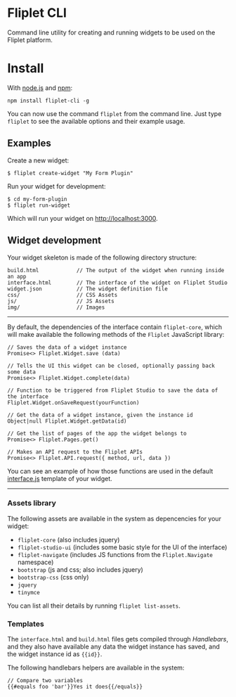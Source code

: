 # Fliplet CLI
Command line utility for creating and running widgets to be used on the Fliplet platform.

# Install
With [node.js](http://nodejs.org/) and [npm](http://github.com/isaacs/npm):

```
npm install fliplet-cli -g
```

You can now use the command `fliplet` from the command line. Just type `fliplet` to see the available options and their example usage.

## Examples

Create a new widget:

```
$ fliplet create-widget "My Form Plugin"
```

Run your widget for development:

```
$ cd my-form-plugin
$ fliplet run-widget
```

Which will run your widget on [http://localhost:3000](http://localhost:3000).

## Widget development

Your widget skeleton is made of the following directory structure:

```
build.html            // The output of the widget when running inside an app
interface.html        // The interface of the widget on Fliplet Studio
widget.json           // The widget definition file
css/                  // CSS Assets
js/                   // JS Assets
img/                  // Images
```

---

By default, the dependencies of the interface contain `fliplet-core`, which will make available the following methods of the `Fliplet` JavaScript library:

```
// Saves the data of a widget instance
Promise<> Fliplet.Widget.save (data)

// Tells the UI this widget can be closed, optionally passing back some data
Promise<> Fliplet.Widget.complete(data)

// Function to be triggered from Fliplet Studio to save the data of the interface
Fliplet.Widget.onSaveRequest(yourFunction)

// Get the data of a widget instance, given the instance id
Object|null Fliplet.Widget.getData(id)

// Get the list of pages of the app the widget belongs to
Promise<> Fliplet.Pages.get()

// Makes an API request to the Fliplet APIs
Promise<> Fliplet.API.request({ method, url, data })
```

You can see an example of how those functions are used in the default [interface.js](https://github.com/Fliplet/fliplet-cli/blob/master/widget-template/js/interface.js) template of your widget.

---

### Assets library

The following assets are available in the system as depencencies for your widget:

- `fliplet-core` (also includes jquery)
- `fliplet-studio-ui` (includes some basic style for the UI of the interface)
- `fliplet-navigate` (includes JS functions from the `Fliplet.Navigate` namespace)
- `bootstrap` (js and css; also includes jquery)
- `bootstrap-css` (css only)
- `jquery`
- `tinymce`

You can list all their details by running `fliplet list-assets`.

### Templates

The `interface.html` and `build.html` files gets compiled through *Handlebars*, and they also have available any data the widget instance has saved, and the widget instance id as `{{id}}`.

The following handlebars helpers are available in the system:

```
// Compare two variables
{{#equals foo 'bar'}}Yes it does{{/equals}}
```
